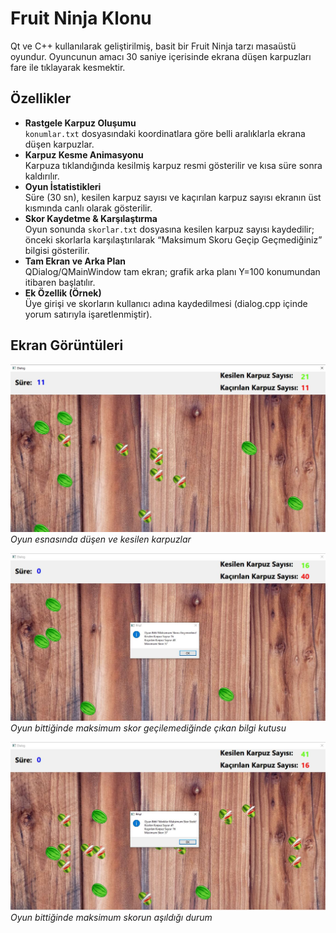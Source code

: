 # Fruit Ninja Klonu
Qt ve C++ kullanılarak geliştirilmiş, basit bir Fruit Ninja tarzı masaüstü oyundur. Oyuncunun amacı 30 saniye içerisinde ekrana düşen karpuzları fare ile tıklayarak kesmektir.


## Özellikler
- **Rastgele Karpuz Oluşumu**  
  `konumlar.txt` dosyasındaki koordinatlara göre belli aralıklarla ekrana düşen karpuzlar.  
- **Karpuz Kesme Animasyonu**  
  Karpuza tıklandığında kesilmiş karpuz resmi gösterilir ve kısa süre sonra kaldırılır.  
- **Oyun İstatistikleri**  
  Süre (30 sn), kesilen karpuz sayısı ve kaçırılan karpuz sayısı ekranın üst kısmında canlı olarak gösterilir.  
- **Skor Kaydetme & Karşılaştırma**  
  Oyun sonunda `skorlar.txt` dosyasına kesilen karpuz sayısı kaydedilir; önceki skorlarla karşılaştırılarak “Maksimum Skoru Geçip Geçmediğiniz” bilgisi gösterilir.  
- **Tam Ekran ve Arka Plan**  
  QDialog/QMainWindow tam ekran; grafik arka planı Y=100 konumundan itibaren başlatılır.  
- **Ek Özellik (Örnek)**  
  Üye girişi ve skorların kullanıcı adına kaydedilmesi (dialog.cpp içinde yorum satırıyla işaretlenmiştir).  



## Ekran Görüntüleri
![Oyun Ekranı](screenshots/1.png)  
_Oyun esnasında düşen ve kesilen karpuzlar_

![Oyun Sonu – Skor Geçilemedi](screenshots/2.png)  
_Oyun bittiğinde maksimum skor geçilemediğinde çıkan bilgi kutusu_

![Oyun Sonu – Skor Geçildi](screenshots/3.png)  
_Oyun bittiğinde maksimum skorun aşıldığı durum_



